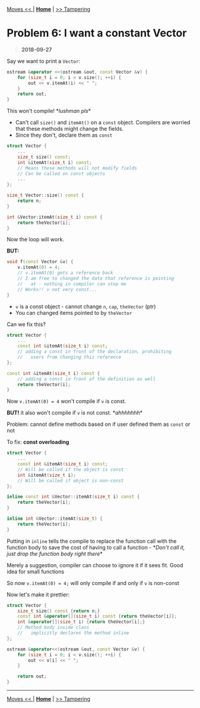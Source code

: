 [Moves << ](./problem_5.md) | [**Home**](../README.md) | [>> Tampering](./problem_7.md)

# Problem 6: I want a constant Vector

> **2018-09-27**

Say we want to print a `Vector`:

```C++
ostream &operator <<(ostream &out, const Vector &v) {
    for (size_t i = 0; i < v.size(); ++i) {
        out << v.itemAt(i) << " ";
    }
    return out;
}
```

This won't compile! \*_lushman pls_\*

- Can't call `size()` and `itemAt()` on a `const` object. Compilers are worried that these methods might change the fields.
- Since they don't, declare them as `const`

```C++
struct Vector {
    ...
    size_t size() const;
    int &itemAt(size_t i) const;
    // Means these methods will not modify fields
    // Can be called on const objects
    ...
};

size_t Vector::size() const {
    return n;
}

int &Vector:itemAt(size_t i) const {
    return theVector[i];
}
```

Now the loop will work.

**BUT:**

```C++
void f(const Vector &v) {
    v.itemAt(0) = 4;
    // v.itemAt(0) gets a reference back
    // I am free to changed the data that reference is pointing
    //   at - nothing in compiler can stop me
    // Works!! v not very const...
}
```

- `v` is a const object - cannot change `n`, `cap`, `theVector` (ptr)
- You can changed items pointed to by `theVector`

Can we fix this?

```C++
struct Vector {
    ...
    const int &itemAt(size_t i) const;
    // adding a const in front of the declaration, prohibiting
    //   users from changing this reference
};

const int &itemAt(size_t i) const {
    // adding a const in front of the definition as well
    return theVector[i];
}
```

Now `v.itemAt(0) = 4` won't compile if `v` is const.

**BUT!** it also won't compile if `v` is not const. \*_ahhhhhhh_\*

Problem: cannot define methods based on if user defined them as `const` or not

To fix: **const overloading**

```C++
struct Vector {
    ...
    const int &itemAt(size_t i) const;
    // Will be called if the object is const
    int &itemAt(size_t i);
    // Will be called if object is non-const
};

inline const int &Vector::itemAt(size_t i) const {
    return theVector[i];
}

inline int &Vector::itemAt(size_t) {
    return theVector[i];
}
```

Putting in `inline` tells the compile to replace the function call with the function body to save the cost of having to call a function - \*_Don't call it, just drop the function body right there_\*

Merely a suggestion, compiler can choose to ignore it if it sees fit. Good idea for small functions

So now `v.itemAt(0) = 4;` will only compile if and only if `v` is non-const

Now let's make it prettier:

```C++
struct Vector {
    size_t size() const {return n;}
    const int &operator[](size_t i) const {return theVector[i]};
    int &operator[](size_t i) {return theVector[i];}
    // Method body inside class
    //   implicitly declares the method inline
};

ostream &operator<<(ostream &out, const Vector &v) {
    for (size_t i = 0; i < v.size(); ++i) {
        out << v[i] << " ";
    }

    return out;
}
```

---

[Moves << ](./problem_5.md) | [**Home**](../README.md) | [>> Tampering](./problem_7.md)
